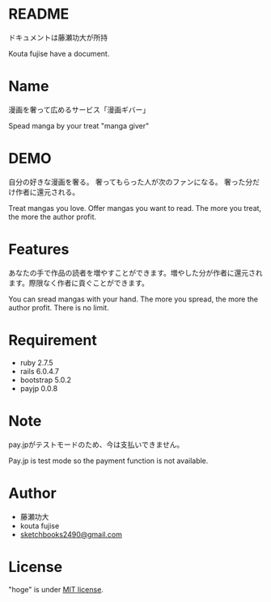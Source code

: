 # README

ドキュメントは藤瀬功大が所持

Kouta fujise have a document.

# Name

漫画を奢って広めるサービス「漫画ギバー」

Spead manga by your treat "manga giver"

# DEMO

自分の好きな漫画を奢る。
奢ってもらった人が次のファンになる。
奢った分だけ作者に還元される。

Treat mangas you love.
Offer mangas you want to read.
The more you treat, the more the author profit.

# Features

あなたの手で作品の読者を増やすことができます。増やした分が作者に還元されます。際限なく作者に貢ぐことができます。

You can sread mangas with your hand. The more you spread, the more the author profit. There is no limit.

# Requirement

* ruby 2.7.5
* rails 6.0.4.7
* bootstrap 5.0.2
* payjp 0.0.8

<!-- 
# Installation

Requirementで列挙したライブラリなどのインストール方法を説明する

```bash
pip install huga_package
```

# Usage

DEMOの実行方法など、"hoge"の基本的な使い方を説明する

```bash
git clone https://github.com/hoge/~
cd examples
python demo.py 
```
 -->

# Note

pay.jpがテストモードのため、今は支払いできません。

Pay.jp is test mode so the payment function is not available.

# Author

* 藤瀬功大
* kouta fujise
* sketchbooks2490@gmail.com

# License
<!-- ライセンスを明示する -->

"hoge" is under [MIT license](https://en.wikipedia.org/wiki/MIT_License).

<!-- 社内向けなら社外秘であることを明示してる

"hoge" is Confidential. -->

